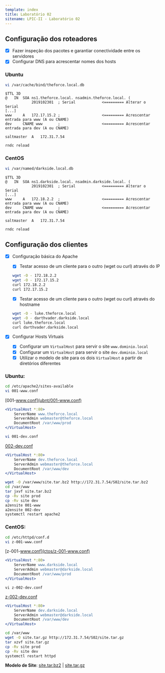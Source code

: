 ```yaml
---
template: index
title: Laboratório 02
sitename: LPIC-II - Laboratório 02
---
```


## Configuração dos roteadores

* [X] Fazer inspeção dos pacotes e garantiar conectividade entre os servidores
* [X] Configurar DNS para acrescentar nomes dos hosts

### Ubuntu

```bash
vi /var/cache/bind/theforce.local.db
```

```dns
$TTL 3D
@   IN  SOA ns1.theforce.local. nsadmin.theforce.local. (
            2019102301  ; Serial            <========= Alterar o Serial
[...]
www     A   172.17.15.2 ;                   <========= Acrescentar entrada para www (A ou CNAME)
dev     CNAME www       ;                   <========= Acrescentar entrada para dev (A ou CNAME)

saltmaster  A   172.31.7.54

```

```bash
rndc reload
```

### CentOS

```bash
vi /var/named/darkside.local.db
```

```dns
$TTL 3D
@   IN  SOA ns1.darkside.local. nsadmin.darkside.local. (
            2019102301  ; Serial            <========= Alterar o Serial
[...]
www     A   172.18.2.2  ;                   <========= Acrescentar entrada para www (A ou CNAME)
dev     CNAME www       ;                   <========= Acrescentar entrada para dev (A ou CNAME)

saltmaster  A   172.31.7.54
```

```bash
rndc reload
```

## Configuração dos clientes

* [X] Configuração básica do Apache
  * [X] Testar acesso de um cliente para o outro (wget ou curl) através do IP
  
  ```bash
  wget -O - 172.18.2.2
  wget -O - 172.17.15.2
  curl 172.18.2.2
  curl 172.17.15.2
  ```
  
  * [X] Testar acesso de um cliente para o outro (wget ou curl) através do hostname

  ```bash
  wget -O - luke.theforce.local
  wget -O - darthvader.darkside.local
  curl luke.theforce.local
  curl darthvader.darkside.local
  ```

* [X] Configurar Hosts Virtuais
   * [X] Configurar um `VirtualHost` para servir o site `www.dominio.local`
   * [X] Configurar um `VirtualHost` para servir o site `dev.dominio.local`
   * [X] Utilizar o modelo de site para os dois `VirtualHost` a partir de diretórios diferentes 
 
### Ubuntu:

```bash
cd /etc/apache2/sites-available
vi 001-www.conf
```

[001-www.conf](ubnt/001-www.conf)
```apache
<VirtualHost *:80>
    ServerName www.theforce.local
    ServerAdmin webmaster@theforce.local
    DocumentRoot /var/www/prod
</VirtualHost>
```

```bash
vi 001-dev.conf
```

[002-dev.conf](ubnt/002-dev.conf)
```apache
<VirtualHost *:80>
    ServerName dev.theforce.local
    ServerAdmin webmaster@theforce.local
    DocumentRoot /var/www/dev
</VirtualHost>
```

```bash
wget -O /var/www/site.tar.bz2 http://172.31.7.54/S02/site.tar.bz2
cd /var/www
tar jxvf site.tar.bz2
cp -Rv site prod
cp -Rv site dev
a2ensite 001-www
a2ensite 002-dev
systemctl restart apache2
```

### CentOS:

```bash
cd /etc/httpd/conf.d
vi z-001-www.conf
```

[z-001-www.conf](ctos/z-001-www.conf)
```apache
<VirtualHost *:80>
    ServerName www.darkside.local
    ServerAdmin webmaster@darkside.local
    DocumentRoot /var/www/prod
</VirtualHost>
```

```
vi z-002-dev.conf
```

[z-002-dev.conf](ctos/z-002-dev.conf)
```apache
<VirtualHost *:80>
    ServerName dev.darkside.local
    ServerAdmin webmaster@darkside.local
    DocumentRoot /var/www/dev
</VirtualHost>
```

```bash
cd /var/www
wget -O site.tar.gz http://172.31.7.54/S02/site.tar.gz
tar xzvf site.tar.gz
cp -Rv site prod
cp -Rv site dev
systemctl restart httpd
```

**Modelo de Site**: [site.tar.bz2](site.tar.bz2) | [site.tar.gz](site.tar.gz)
  